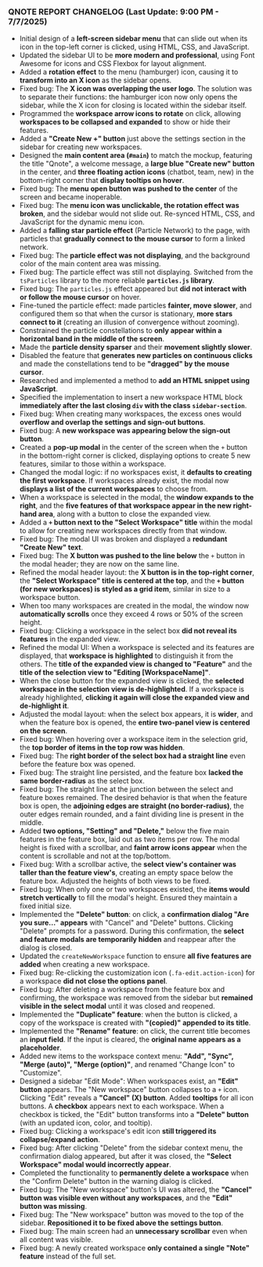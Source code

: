 ### QNOTE REPORT CHANGELOG (Last Update: 9:00 PM - 7/7/2025)

* Initial design of a **left-screen sidebar menu** that can slide out when its icon in the top-left corner is clicked, using HTML, CSS, and JavaScript.
* Updated the sidebar UI to be **more modern and professional**, using Font Awesome for icons and CSS Flexbox for layout alignment.
* Added a **rotation effect** to the menu (hamburger) icon, causing it to **transform into an X icon** as the sidebar opens.
* Fixed bug: The **X icon was overlapping the user logo**. The solution was to separate their functions: the hamburger icon now only opens the sidebar, while the X icon for closing is located within the sidebar itself.
* Programmed the **workspace arrow icons to rotate** on click, allowing **workspaces to be collapsed and expanded** to show or hide their features.
* Added a **"Create New +" button** just above the settings section in the sidebar for creating new workspaces.
* Designed the **main content area (`#main`)** to match the mockup, featuring the title "Qnote", a welcome message, a **large blue "Create new" button** in the center, and **three floating action icons** (chatbot, team, new) in the bottom-right corner that **display tooltips on hover**.
* Fixed bug: The **menu open button was pushed to the center** of the screen and became inoperable.
* Fixed bug: The **menu icon was unclickable, the rotation effect was broken**, and the sidebar would not slide out. Re-synced HTML, CSS, and JavaScript for the dynamic menu icon.
* Added a **falling star particle effect** (Particle Network) to the page, with particles that **gradually connect to the mouse cursor** to form a linked network.
* Fixed bug: The **particle effect was not displaying**, and the background color of the main content area was missing.
* Fixed bug: The particle effect was still not displaying. Switched from the `tsParticles` library to the more reliable **`particles.js` library**.
* Fixed bug: The `particles.js` effect appeared but **did not interact with or follow the mouse cursor** on hover.
* Fine-tuned the particle effect: made particles **fainter, move slower**, and configured them so that when the cursor is stationary, **more stars connect to it** (creating an illusion of convergence without zooming).
* Constrained the particle constellations to **only appear within a horizontal band in the middle of the screen**.
* Made the **particle density sparser** and their **movement slightly slower**.
* Disabled the feature that **generates new particles on continuous clicks** and made the constellations tend to be **"dragged" by the mouse cursor**.
* Researched and implemented a method to **add an HTML snippet using JavaScript**.
* Specified the implementation to insert a new workspace HTML block **immediately after the last closing `div` with the class `sidebar-section`**.
* Fixed bug: When creating many workspaces, the excess ones would **overflow and overlap the settings and sign-out buttons**.
* Fixed bug: A **new workspace was appearing below the sign-out button**.
* Created a **pop-up modal** in the center of the screen when the `+` button in the bottom-right corner is clicked, displaying options to create 5 new features, similar to those within a workspace.
* Changed the modal logic: if no workspaces exist, it **defaults to creating the first workspace**. If workspaces already exist, the modal now **displays a list of the current workspaces** to choose from.
* When a workspace is selected in the modal, the **window expands to the right**, and the **five features of that workspace appear in the new right-hand area**, along with a button to close the expanded view.
* Added a **`+` button next to the "Select Workspace" title** within the modal to allow for creating new workspaces directly from that window.
* Fixed bug: The modal UI was broken and displayed a **redundant "Create New" text**.
* Fixed bug: The **X button was pushed to the line below** the `+` button in the modal header; they are now on the same line.
* Refined the modal header layout: the **X button is in the top-right corner**, the **"Select Workspace" title is centered at the top**, and the **`+` button (for new workspaces) is styled as a grid item**, similar in size to a workspace button.
* When too many workspaces are created in the modal, the window now **automatically scrolls** once they exceed 4 rows or 50% of the screen height.
* Fixed bug: Clicking a workspace in the select box **did not reveal its features** in the expanded view.
* Refined the modal UI: When a workspace is selected and its features are displayed, that **workspace is highlighted** to distinguish it from the others. The **title of the expanded view is changed to "Feature"** and the **title of the selection view to "Editing [WorkspaceName]"**.
* When the close button for the expanded view is clicked, the **selected workspace in the selection view is de-highlighted**. If a workspace is already highlighted, **clicking it again will close the expanded view and de-highlight it**.
* Adjusted the modal layout: when the select box appears, it is **wider**, and when the feature box is opened, the **entire two-panel view is centered on the screen**.
* Fixed bug: When hovering over a workspace item in the selection grid, the **top border of items in the top row was hidden**.
* Fixed bug: The **right border of the select box had a straight line** even before the feature box was opened.
* Fixed bug: The straight line persisted, and the feature box **lacked the same border-radius** as the select box.
* Fixed bug: The straight line at the junction between the select and feature boxes remained. The desired behavior is that when the feature box is open, the **adjoining edges are straight (no border-radius)**, the outer edges remain rounded, and a faint dividing line is present in the middle.
* Added **two options, "Setting" and "Delete,"** below the five main features in the feature box, laid out as two items per row. The modal height is fixed with a scrollbar, and **faint arrow icons appear** when the content is scrollable and not at the top/bottom.
* Fixed bug: With a scrollbar active, the **select view's container was taller than the feature view's**, creating an empty space below the feature box. Adjusted the heights of both views to be fixed.
* Fixed bug: When only one or two workspaces existed, the **items would stretch vertically** to fill the modal's height. Ensured they maintain a fixed initial size.
* Implemented the **"Delete" button**: on click, a **confirmation dialog "Are you sure..." appears** with "Cancel" and "Delete" buttons. Clicking "Delete" prompts for a password. During this confirmation, the **select and feature modals are temporarily hidden** and reappear after the dialog is closed.
* Updated the `createNewWorkspace` function to ensure **all five features are added** when creating a new workspace.
* Fixed bug: Re-clicking the customization icon (`.fa-edit.action-icon`) for a workspace **did not close the options panel**.
* Fixed bug: After deleting a workspace from the feature box and confirming, the workspace was removed from the sidebar but **remained visible in the select modal** until it was closed and reopened.
* Implemented the **"Duplicate" feature**: when the button is clicked, a copy of the workspace is created with **"(copied)" appended to its title**.
* Implemented the **"Rename" feature**: on click, the current title becomes an **input field**. If the input is cleared, the **original name appears as a placeholder**.
* Added new items to the workspace context menu: **"Add", "Sync", "Merge (auto)", "Merge (option)"**, and renamed "Change Icon" to "Customize".
* Designed a sidebar "Edit Mode": When workspaces exist, an **"Edit" button** appears. The "New workspace" button collapses to a `+` icon. Clicking "Edit" reveals a **"Cancel" (X) button**. Added **tooltips** for all icon buttons. A **checkbox** appears next to each workspace. When a checkbox is ticked, the "Edit" button transforms into a **"Delete" button** (with an updated icon, color, and tooltip).
* Fixed bug: Clicking a workspace's edit icon **still triggered its collapse/expand action**.
* Fixed bug: After clicking "Delete" from the sidebar context menu, the confirmation dialog appeared, but after it was closed, the **"Select Workspace" modal would incorrectly appear**.
* Completed the functionality to **permanently delete a workspace** when the "Confirm Delete" button in the warning dialog is clicked.
* Fixed bug: The "New workspace" button's UI was altered, the **"Cancel" button was visible even without any workspaces**, and the **"Edit" button was missing**.
* Fixed bug: The "New workspace" button was moved to the top of the sidebar. **Repositioned it to be fixed above the settings button**.
* Fixed bug: The main screen had an **unnecessary scrollbar** even when all content was visible.
* Fixed bug: A newly created workspace **only contained a single "Note" feature** instead of the full set.
